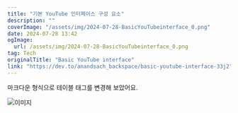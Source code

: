 ```yaml
---
title: "기본 YouTube 인터페이스 구성 요소"
description: ""
coverImage: "/assets/img/2024-07-28-BasicYouTubeinterface_0.png"
date: 2024-07-28 13:42
ogImage: 
  url: /assets/img/2024-07-28-BasicYouTubeinterface_0.png
tag: Tech
originalTitle: "Basic YouTube interface"
link: "https://dev.to/anandsach_backspace/basic-youtube-interface-33j2"
---
```



마크다운 형식으로 테이블 태그를 변경해 보았어요.

![이미지](/assets/img/2024-07-28-BasicYouTubeinterface_0.png)